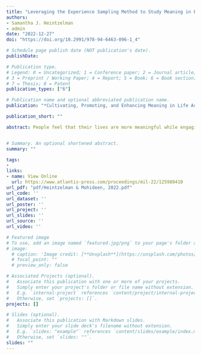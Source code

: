```yaml
---
title: "Leveraging the Experience Sampling Method to Study Meaning in Everyday Life"
authors: 
- Samantha J. Heintzelman
- admin
date: "2022-12-27"
doi: "https://doi.org/10.2991/978-94-6463-096-1_4"

# Schedule page publish date (NOT publication's date).
publishDate: 

# Publication type.
# Legend: 0 = Uncategorized; 1 = Conference paper; 2 = Journal article;
# 3 = Preprint / Working Paper; 4 = Report; 5 = Book; 6 = Book section;
# 7 = Thesis; 8 = Patent
publication_types: ["6"]

# Publication name and optional abbreviated publication name.
publication: "*Cultivating, Promoting, and Enhancing Meaning in Life Across Cultures and Life Span*"

publication_short: ""

abstract: People feel that their lives are more meaningful while engaging in behaviors more closely aligned with their routines. Does the behavioral content of these routines and the contextual factors surrounding their enactment matter for this relationship? In two experience sampling studies (N = 93, 1,512 episodes; N = 97, 1,629 episodes), we test whether the relationship between routines and meaning in life (MIL) depends on the content of the activities. We found that the degree to which one’s current activity is a routine positively related to momentary MIL beyond other meaningful features (e.g., relationships, goals, prosociality) of that activity. We conducted Study 2 in the context of mass routine disruptions of the COVID-19 pandemic. We found even stronger relationships between routine enactment and concurrent MIL in this context which held controlling for factors, including perceived chaos, mood, and anxiety. These findings suggest that routines uniquely relate to MIL, beyond the meaningfulness of their content and across contexts.


# Summary. An optional shortened abstract.
summary: ""

tags:
- 
links:
- name: View Online
  url: https://www.atlantis-press.com/proceedings/mil-22/125980410
url_pdf: "pdf/Heintzelman & Mohideen, 2022.pdf"
url_code: ''
url_dataset: ''
url_poster: ''
url_project: ''
url_slides: ''
url_source: ''
url_video: ''

# Featured image
# To use, add an image named `featured.jpg/png` to your page's folder and uncomment lines below 
# image:
  # caption: 'Image credit: [**Unsplash**](https://unsplash.com/photos/s9CC2SKySJM)'
  # focal_point: ""
  # preview_only: false

# Associated Projects (optional).
#   Associate this publication with one or more of your projects.
#   Simply enter your project's folder or file name without extension.
#   E.g. `internal-project` references `content/project/internal-project/index.md`.
#   Otherwise, set `projects: []`.
projects: []

# Slides (optional).
#   Associate this publication with Markdown slides.
#   Simply enter your slide deck's filename without extension.
#   E.g. `slides: "example"` references `content/slides/example/index.md`.
#   Otherwise, set `slides: ""`.
slides: ""
---
```



